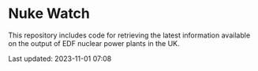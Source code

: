 # Nuke Watch

This repository includes code for retrieving the latest information available on the output of EDF nuclear power plants in the UK.

Last updated: 2023-11-01 07:08